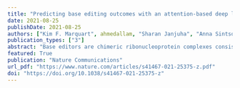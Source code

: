 ```yaml
---
title: "Predicting base editing outcomes with an attention-based deep learning algorithm trained on high-throughput target library screens"
date: 2021-08-25
publishDate: 2021-08-25
authors: ["Kim F. Marquart", ahmedallam, "Sharan Janjuha", "Anna Sintsova", "Lukas Villiger", "Nina Frey", michaelkrauthammer, "Gerald Schwank"]
publication_types: ["3"]
abstract: "Base editors are chimeric ribonucleoprotein complexes consisting of a DNA-targeting CRISPR-Cas module and a single-stranded DNA deaminase. They enable transition of C•G into T•A base pairs and vice versa on genomic DNA. While base editors have great potential as genome editing tools for basic research and gene therapy, their application has been hampered by a broad variation in editing efficiencies on different genomic loci. Here we perform an extensive analysis of adenine- and cytosine base editors on a library of 28,294 lentivirally integrated genetic sequences and establish BE-DICT, an attention-based deep learning algorithm capable of predicting base editing outcomes with high accuracy. BE-DICT is a versatile tool that in principle can be trained on any novel base editor variant, facilitating the application of base editing for research and therapy."
featured: True
publication: "Nature Communications"
url_pdf: "https://www.nature.com/articles/s41467-021-25375-z.pdf"
doi: "https://doi.org/10.1038/s41467-021-25375-z"
---
```


